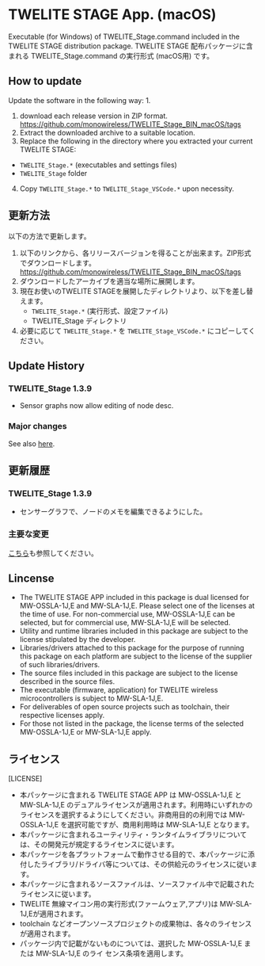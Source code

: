 # TWELITE STAGE App. (macOS)
Executable (for Windows) of TWELITE_Stage.command included in the TWELITE STAGE distribution package.
TWELITE STAGE 配布パッケージに含まれる TWELITE_Stage.command の実行形式 (macOS用) です。




## How to update
Update the software in the following way: 1.

1. download each release version in ZIP format.
   https://github.com/monowireless/TWELITE_Stage_BIN_macOS/tags
2. Extract the downloaded archive to a suitable location. 
3. Replace the following in the directory where you extracted your current TWELITE STAGE: 
  - `TWELITE_Stage.*` (executables and settings files) 
  - `TWELITE_Stage` folder

4. Copy `TWELITE_Stage.*` to `TWELITE_Stage_VSCode.*` upon necessity.



## 更新方法
以下の方法で更新します。

1. 以下のリンクから、各リリースバージョンを得ることが出来ます。ZIP形式でダウンロードします。
   https://github.com/monowireless/TWELITE_Stage_BIN_macOS/tags
2. ダウンロードしたアーカイブを適当な場所に展開します。
3. 現在お使いのTWELITE STAGEを展開したディレクトリより、以下を差し替えます。
   - `TWELITE_Stage.*` (実行形式、設定ファイル)
   - TWELITE_Stage ディレクトリ
4. 必要に応じて `TWELITE_Stage.*` を `TWELITE_Stage_VSCode.*` にコピーしてください。



## Update History

### TWELITE_Stage 1.3.9

* Sensor graphs now allow editing of node desc.



### Major changes

See also [here](TWELITE_Stage/MANUAL/en/content/changes.html).



## 更新履歴

### TWELITE_Stage 1.3.9

* センサーグラフで、ノードのメモを編集できるようにした。



### 主要な変更

[こちら](TWELITE_Stage/MANUAL/jp/content/changes.html)も参照してください。



## Lincense
- The TWELITE STAGE APP included in this package is dual licensed for MW-OSSLA-1J,E and MW-SLA-1J,E. Please select one of the licenses at the time of use. For non-commercial use, MW-OSSLA-1J,E can be selected, but for commercial use, MW-SLA-1J,E will be selected.
- Utility and runtime libraries included in this package are subject to the license stipulated by the developer.
- Libraries/drivers attached to this package for the purpose of running this package on each platform are subject to the license of the supplier of such libraries/drivers.
- The source files included in this package are subject to the license described in the source files.
- The executable (firmware, application) for TWELITE wireless microcontrollers is subject to MW-SLA-1J,E.
- For deliverables of open source projects such as toolchain, their respective licenses apply.
- For those not listed in the package, the license terms of the selected MW-OSSLA-1J,E or MW-SLA-1J,E apply.




## ライセンス
[LICENSE]
- 本パッケージに含まれる TWELITE STAGE APP は MW-OSSLA-1J,E と MW-SLA-1J,E のデュアルライセンスが適用されます。利用時にいずれかのライセンスを選択するようにしてください。非商用目的の利用では MW-OSSLA-1J,E を選択可能ですが、商用利用時は MW-SLA-1J,E となります。
- 本パッケージに含まれるユーティリティ・ランタイムライブラリについては、その開発元が規定するライセンスに従います。
- 本パッケージを各プラットフォームで動作させる目的で、本パッケージに添付したライブラリ/ドライバ等については、その供給元のライセンスに従います。
- 本パッケージに含まれるソースファイルは、ソースファイル中で記載されたライセンスに従います。
- TWELITE 無線マイコン用の実行形式(ファームウェア,アプリ)は MW-SLA-1J,Eが適用されます。
- toolchain などオープンソースプロジェクトの成果物は、各々のライセンスが適用されます。
- パッケージ内で記載がないものについては、選択した MW-OSSLA-1J,E または MW-SLA-1J,E のライ センス条項を適用します。
